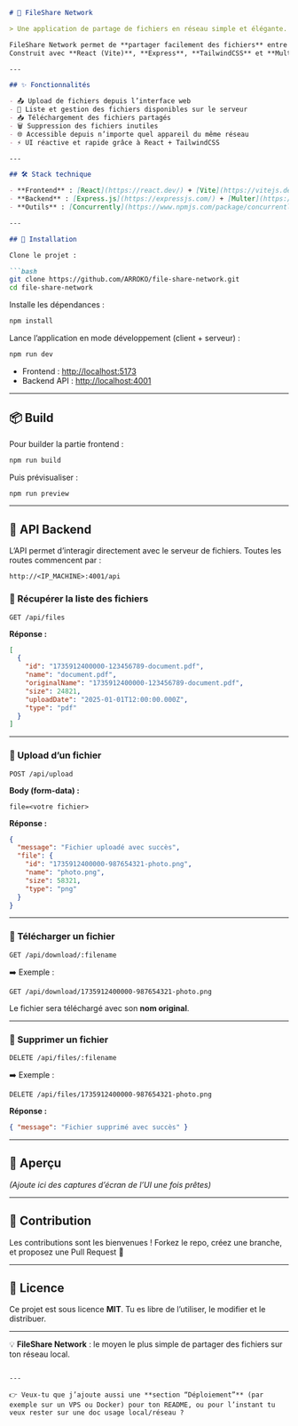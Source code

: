 
````markdown
# 📂 FileShare Network

> Une application de partage de fichiers en réseau simple et élégante.  

FileShare Network permet de **partager facilement des fichiers** entre plusieurs machines connectées au même réseau local.  
Construit avec **React (Vite)**, **Express**, **TailwindCSS** et **Multer**, il offre une interface moderne et une API backend robuste.

---

## ✨ Fonctionnalités

- 📤 Upload de fichiers depuis l’interface web  
- 📂 Liste et gestion des fichiers disponibles sur le serveur  
- 📥 Téléchargement des fichiers partagés  
- 🗑️ Suppression des fichiers inutiles  
- 🌐 Accessible depuis n’importe quel appareil du même réseau  
- ⚡ UI réactive et rapide grâce à React + TailwindCSS  

---

## 🛠️ Stack technique

- **Frontend** : [React](https://react.dev/) + [Vite](https://vitejs.dev/) + [TailwindCSS](https://tailwindcss.com/)  
- **Backend** : [Express.js](https://expressjs.com/) + [Multer](https://github.com/expressjs/multer)  
- **Outils** : [Concurrently](https://www.npmjs.com/package/concurrently) pour lancer client + serveur  

---

## 🚀 Installation

Clone le projet :

```bash
git clone https://github.com/ARROKO/file-share-network.git
cd file-share-network
````

Installe les dépendances :

```bash
npm install
```

Lance l’application en mode développement (client + serveur) :

```bash
npm run dev
```

* Frontend : [http://localhost:5173](http://localhost:5173)
* Backend API : [http://localhost:4001](http://localhost:4001)

---

## 📦 Build

Pour builder la partie frontend :

```bash
npm run build
```

Puis prévisualiser :

```bash
npm run preview
```

---

## 📡 API Backend

L’API permet d’interagir directement avec le serveur de fichiers.
Toutes les routes commencent par :

```
http://<IP_MACHINE>:4001/api
```

### 🔹 Récupérer la liste des fichiers

```http
GET /api/files
```

**Réponse :**

```json
[
  {
    "id": "1735912400000-123456789-document.pdf",
    "name": "document.pdf",
    "originalName": "1735912400000-123456789-document.pdf",
    "size": 24821,
    "uploadDate": "2025-01-01T12:00:00.000Z",
    "type": "pdf"
  }
]
```

---

### 🔹 Upload d’un fichier

```http
POST /api/upload
```

**Body (form-data) :**

```
file=<votre fichier>
```

**Réponse :**

```json
{
  "message": "Fichier uploadé avec succès",
  "file": {
    "id": "1735912400000-987654321-photo.png",
    "name": "photo.png",
    "size": 58321,
    "type": "png"
  }
}
```

---

### 🔹 Télécharger un fichier

```http
GET /api/download/:filename
```

➡️ Exemple :

```
GET /api/download/1735912400000-987654321-photo.png
```

Le fichier sera téléchargé avec son **nom original**.

---

### 🔹 Supprimer un fichier

```http
DELETE /api/files/:filename
```

➡️ Exemple :

```
DELETE /api/files/1735912400000-987654321-photo.png
```

**Réponse :**

```json
{ "message": "Fichier supprimé avec succès" }
```

---

## 📸 Aperçu

*(Ajoute ici des captures d’écran de l’UI une fois prêtes)*

---

## 🤝 Contribution

Les contributions sont les bienvenues !
Forkez le repo, créez une branche, et proposez une Pull Request 🚀

---

## 📜 Licence

Ce projet est sous licence **MIT**.
Tu es libre de l’utiliser, le modifier et le distribuer.

---

💡 **FileShare Network** : le moyen le plus simple de partager des fichiers sur ton réseau local.

```

---

👉 Veux-tu que j’ajoute aussi une **section “Déploiement”** (par exemple sur un VPS ou Docker) pour ton README, ou pour l’instant tu veux rester sur une doc usage local/réseau ?
```
